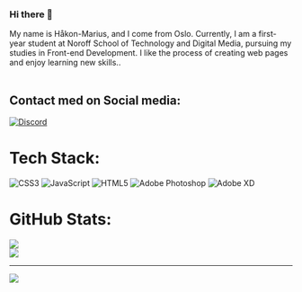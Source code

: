 ### Hi there 👋

My name is Håkon-Marius, and I come from Oslo. Currently, I am a first-year student at Noroff School of Technology and Digital Media, pursuing my studies in Front-end Development. I like the process of creating web pages and enjoy learning new skills..
<br/>
<br/>


## Contact med on Social media:
[![Discord](https://img.shields.io/badge/Discord-%237289DA.svg?logo=discord&logoColor=white)](https://discord.gg/Håkon-MariusSolvang-Aug21PT#9038) 
 
 

# Tech Stack:
![CSS3](https://img.shields.io/badge/css3-%231572B6.svg?style=for-the-badge&logo=css3&logoColor=white) ![JavaScript](https://img.shields.io/badge/javascript-%23323330.svg?style=for-the-badge&logo=javascript&logoColor=%23F7DF1E) ![HTML5](https://img.shields.io/badge/html5-%23E34F26.svg?style=for-the-badge&logo=html5&logoColor=white) ![Adobe Photoshop](https://img.shields.io/badge/adobephotoshop-%2331A8FF.svg?style=for-the-badge&logo=adobephotoshop&logoColor=white) ![Adobe XD](https://img.shields.io/badge/Adobe%20XD-470137?style=for-the-badge&logo=Adobe%20XD&logoColor=#FF61F6)     

    


# GitHub Stats:
![](https://github-readme-stats.vercel.app/api?username=hakon-marius&theme=dark&hide_border=false&include_all_commits=true&count_private=true)<br/>
![](https://github-readme-stats.vercel.app/api/top-langs/?username=hakon-marius&theme=dark&hide_border=false&include_all_commits=true&count_private=true&layout=compact)

---
[![](https://visitcount.itsvg.in/api?id=hakon-marius&icon=0&color=0)](https://visitcount.itsvg.in)

<!-- Proudly created with GPRM ( https://gprm.itsvg.in ) -->
